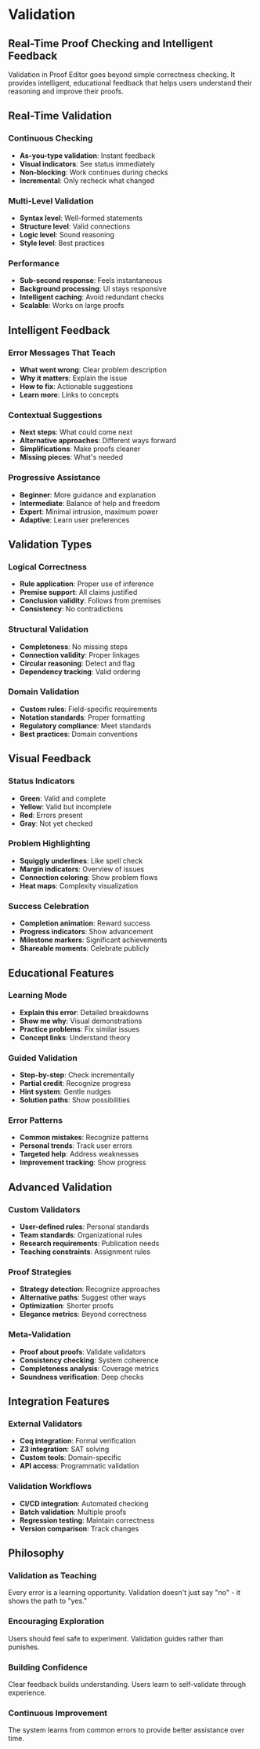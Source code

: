 # Validation

## Real-Time Proof Checking and Intelligent Feedback

Validation in Proof Editor goes beyond simple correctness checking. It provides intelligent, educational feedback that helps users understand their reasoning and improve their proofs.

## Real-Time Validation

### Continuous Checking
- **As-you-type validation**: Instant feedback
- **Visual indicators**: See status immediately
- **Non-blocking**: Work continues during checks
- **Incremental**: Only recheck what changed

### Multi-Level Validation
- **Syntax level**: Well-formed statements
- **Structure level**: Valid connections
- **Logic level**: Sound reasoning
- **Style level**: Best practices

### Performance
- **Sub-second response**: Feels instantaneous
- **Background processing**: UI stays responsive
- **Intelligent caching**: Avoid redundant checks
- **Scalable**: Works on large proofs

## Intelligent Feedback

### Error Messages That Teach
- **What went wrong**: Clear problem description
- **Why it matters**: Explain the issue
- **How to fix**: Actionable suggestions
- **Learn more**: Links to concepts

### Contextual Suggestions
- **Next steps**: What could come next
- **Alternative approaches**: Different ways forward
- **Simplifications**: Make proofs cleaner
- **Missing pieces**: What's needed

### Progressive Assistance
- **Beginner**: More guidance and explanation
- **Intermediate**: Balance of help and freedom
- **Expert**: Minimal intrusion, maximum power
- **Adaptive**: Learn user preferences

## Validation Types

### Logical Correctness
- **Rule application**: Proper use of inference
- **Premise support**: All claims justified
- **Conclusion validity**: Follows from premises
- **Consistency**: No contradictions

### Structural Validation
- **Completeness**: No missing steps
- **Connection validity**: Proper linkages
- **Circular reasoning**: Detect and flag
- **Dependency tracking**: Valid ordering

### Domain Validation
- **Custom rules**: Field-specific requirements
- **Notation standards**: Proper formatting
- **Regulatory compliance**: Meet standards
- **Best practices**: Domain conventions

## Visual Feedback

### Status Indicators
- **Green**: Valid and complete
- **Yellow**: Valid but incomplete
- **Red**: Errors present
- **Gray**: Not yet checked

### Problem Highlighting
- **Squiggly underlines**: Like spell check
- **Margin indicators**: Overview of issues
- **Connection coloring**: Show problem flows
- **Heat maps**: Complexity visualization

### Success Celebration
- **Completion animation**: Reward success
- **Progress indicators**: Show advancement
- **Milestone markers**: Significant achievements
- **Shareable moments**: Celebrate publicly

## Educational Features

### Learning Mode
- **Explain this error**: Detailed breakdowns
- **Show me why**: Visual demonstrations
- **Practice problems**: Fix similar issues
- **Concept links**: Understand theory

### Guided Validation
- **Step-by-step**: Check incrementally
- **Partial credit**: Recognize progress
- **Hint system**: Gentle nudges
- **Solution paths**: Show possibilities

### Error Patterns
- **Common mistakes**: Recognize patterns
- **Personal trends**: Track user errors
- **Targeted help**: Address weaknesses
- **Improvement tracking**: Show progress

## Advanced Validation

### Custom Validators
- **User-defined rules**: Personal standards
- **Team standards**: Organizational rules
- **Research requirements**: Publication needs
- **Teaching constraints**: Assignment rules

### Proof Strategies
- **Strategy detection**: Recognize approaches
- **Alternative paths**: Suggest other ways
- **Optimization**: Shorter proofs
- **Elegance metrics**: Beyond correctness

### Meta-Validation
- **Proof about proofs**: Validate validators
- **Consistency checking**: System coherence
- **Completeness analysis**: Coverage metrics
- **Soundness verification**: Deep checks

## Integration Features

### External Validators
- **Coq integration**: Formal verification
- **Z3 integration**: SAT solving
- **Custom tools**: Domain-specific
- **API access**: Programmatic validation

### Validation Workflows
- **CI/CD integration**: Automated checking
- **Batch validation**: Multiple proofs
- **Regression testing**: Maintain correctness
- **Version comparison**: Track changes

## Philosophy

### Validation as Teaching
Every error is a learning opportunity. Validation doesn't just say "no" - it shows the path to "yes."

### Encouraging Exploration
Users should feel safe to experiment. Validation guides rather than punishes.

### Building Confidence
Clear feedback builds understanding. Users learn to self-validate through experience.

### Continuous Improvement
The system learns from common errors to provide better assistance over time.